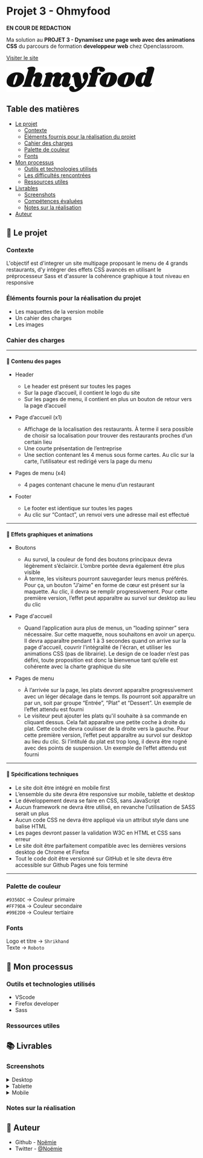 # Projet 3 - Ohmyfood

__EN COUR DE REDACTION__

Ma solution au __PROJET 3 - Dynamisez une page web avec des animations CSS__ du parcours de formation __developpeur web__ chez Openclassroom.

[Visiter le site](https://vcna-0.github.io/Ohmyfood/)

![Ohmyfood](./img/logo/ohmyfood.png) 

## Table des matières

- [Le projet](#le-projet)
  - [Contexte](#contexte)
  - [Éléments fournis pour la réalisation du projet](#éléments-fournis-pour-la-réalisation-du-projet)
  - [Cahier des charges](#cahier-des-charges)
  - [Palette de couleur](#palette-de-couleur)
  - [Fonts](#fonts)
- [Mon processus](#mon-processus)
  - [Outils et technologies utilisés](#outils-et-technologies-utilisés)
  - [Les difficultés rencontrées](#Les-difficultés-rencontrées)
  - [Ressources utiles](#ressources-utiles)
- [Livrables](#livrables)
  - [Screenshots](#screenshots)
  - [Compétences évaluées](#compétences-évaluées)
  - [Notes sur la réalisation](#notes-sur-la-réalisation)
- [Auteur](#auteur)



## 🚀 Le projet

### Contexte

L'objectif est d'integrer un site multipage proposant le menu de 4 grands restaurants, d'y intégrer des effets CSS avancés en utilisant le préprocesseur Sass et d'assurer la cohérence graphique à tout niveau en responsive

### Éléments fournis pour la réalisation du projet

* Les maquettes de la version mobile 
* Un cahier des charges
* Les images

### Cahier des charges

------------------------------------

#### :large_blue_diamond: Contenu des pages
* Header
  * Le header est présent sur toutes les pages
  * Sur la page d’accueil, il contient le logo du site
  * Sur les pages de menu, il contient en plus un bouton de retour vers la page d’accueil

* Page d’accueil (x1)
  * Affichage de la localisation des restaurants. À terme il sera possible de choisir sa localisation pour trouver des restaurants proches d’un certain lieu
  * Une courte présentation de l’entreprise
  * Une section contenant les 4 menus sous forme cartes. Au clic sur la carte, l’utilisateur est redirigé vers la page du menu

* Pages de menu (x4)
  * 4 pages contenant chacune le menu d’un restaurant

* Footer
  * Le footer est identique sur toutes les pages
  * Au clic sur “Contact”, un renvoi vers une adresse mail est effectué

------------------------------------

#### :large_blue_diamond: Effets graphiques et animations

* Boutons
  * Au survol, la couleur de fond des boutons principaux devra légèrement s’éclaircir. L’ombre portée devra également être plus visible
  * À terme, les visiteurs pourront sauvegarder leurs menus préférés. Pour ça, un bouton "J’aime" en forme de cœur est présent sur la maquette. Au clic, il devra se remplir progressivement. Pour cette première version, l’effet peut apparaître au survol sur desktop au lieu du clic
 
* Page d'accueil
  * Quand l’application aura plus de menus, un “loading spinner” sera nécessaire. Sur cette maquette, nous souhaitons en avoir un aperçu. Il devra apparaître pendant 1 à 3 secondes quand on arrive sur la page d'accueil, couvrir l'intégralité de l'écran, et utiliser les animations CSS (pas de librairie). Le design de ce loader n’est pas défini, toute proposition est donc la bienvenue tant qu’elle est cohérente avec la charte graphique du site

* Pages de menu 
  * À l’arrivée sur la page, les plats devront apparaître progressivement avec un léger décalage dans le temps. Ils pourront soit apparaître un par un, soit par groupe “Entrée”, “Plat” et “Dessert”. Un exemple de l’effet attendu est fourni
  * Le visiteur peut ajouter les plats qu'il souhaite à sa commande en cliquant dessus. Cela fait apparaître une petite coche à droite du plat. Cette coche devra coulisser de la droite vers la gauche. Pour cette première version, l’effet peut apparaître au survol sur desktop au lieu du clic. Si l’intitulé du plat est trop long, il devra être rogné avec des points de suspension. Un exemple de l’effet attendu est fourni

------------------------------------

#### :large_blue_diamond: Spécifications techniques

* Le site doit être intégré en mobile first
* L’ensemble du site devra être responsive sur mobile, tablette et desktop
* Le développement devra se faire en CSS, sans JavaScript
* Aucun framework ne devra être utilisé, en revanche l’utilisation de SASS serait un plus
* Aucun code CSS ne devra être appliqué via un attribut style dans une balise HTML
* Les pages devront passer la validation W3C en HTML et CSS sans erreur
* Le site doit être parfaitement compatible avec les dernières versions desktop de Chrome et Firefox
* Tout le code doit être versionné sur GitHub et le site devra être accessible sur Github Pages une fois terminé

------------------------------------

### Palette de couleur

`#9356DC` → Couleur primaire  
`#FF79DA` → Couleur secondaire  
`#99E2D0` → Couleur tertiaire  

### Fonts

Logo et titre → `Shrikhand`  
Texte → `Roboto`

## 🔨 Mon processus

### Outils et technologies utilisés

* VScode
* Firefox developer
* Sass

### Ressources utiles

## 📚 Livrables

### Screenshots

<details>
  <summary>Desktop</summary>
  <p align="center">
    <img src="" alt=""/>
  </p>
  <p align="center">
    <img src="" alt=""/>
  </p>
</details>

<details>
  <summary>Tablette</summary>
  <p align="center">
    <img src="" alt=""/>
  </p>
  <p align="center">
    <img src="" alt=""/>
  </p>
</details>

<details>
  <summary>Mobile</summary>
  <p align="center">
    <img src="" alt=""/>
  </p>
  <p align="center">
    <img src="" alt=""/>
  </p>
</details>

### Notes sur la réalisation

## 👷 Auteur

- Github - [Noëmie](https://github.com/Vcna-0)
- Twitter - [@Noëmie](https://twitter.com/Odymonie)
